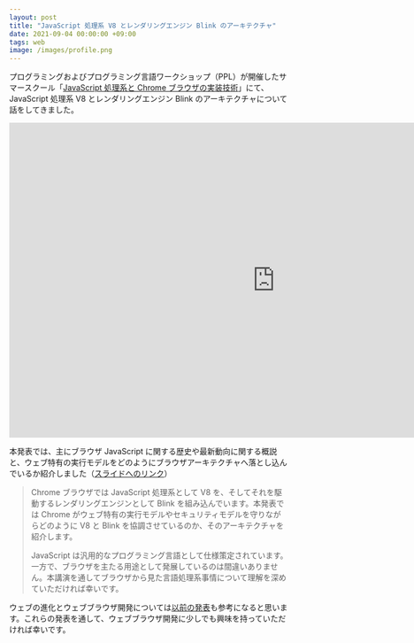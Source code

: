 ```yaml
---
layout: post
title: "JavaScript 処理系 V8 とレンダリングエンジン Blink のアーキテクチャ"
date: 2021-09-04 00:00:00 +09:00
tags: web
image: /images/profile.png
---
```


プログラミングおよびプログラミング言語ワークショップ（PPL）が開催したサマースクール「[JavaScript 処理系と Chrome ブラウザの実装技術](http://ppl.jssst.or.jp/index.php?ss2021)」にて、JavaScript 処理系 V8 とレンダリングエンジン Blink のアーキテクチャについて話をしてきました。

<div class="youtube"><iframe src="https://docs.google.com/presentation/d/e/2PACX-1vTbELnS3VWyK6sxxdTwcMWTNouiWm1wgOXBa_4214YOcz5coRTZW04U54DKk7jE2mIb5A31C4kYAxyN/embed?start=false&loop=false&delayms=3000" frameborder="0" width="960" height="569" allowfullscreen="true" mozallowfullscreen="true" webkitallowfullscreen="true"></iframe></div>

本発表では、主にブラウザ JavaScript に関する歴史や最新動向に関する概説と、ウェブ特有の実行モデルをどのようにブラウザアーキテクチャへ落とし込んでいるか紹介しました（[スライドへのリンク](https://docs.google.com/presentation/d/e/2PACX-1vTbELnS3VWyK6sxxdTwcMWTNouiWm1wgOXBa_4214YOcz5coRTZW04U54DKk7jE2mIb5A31C4kYAxyN/pub)）

> Chrome ブラウザでは JavaScript 処理系として V8 を、そしてそれを駆動するレンダリングエンジンとして Blink を組み込んでいます。本発表では Chrome がウェブ特有の実行モデルやセキュリティモデルを守りながらどのように V8 と Blink を協調させているのか、そのアーキテクチャを紹介します。
>
> JavaScript は汎用的なプログラミング言語として仕様策定されています。一方で、ブラウザを主たる用途として発展しているのは間違いありません。本講演を通してブラウザから見た言語処理系事情について理解を深めていただければ幸いです。

ウェブの進化とウェブブラウザ開発については[以前の発表](/2020/12/04/web-and-browser)も参考になると思います。これらの発表を通して、ウェブブラウザ開発に少しでも興味を持っていただければ幸いです。